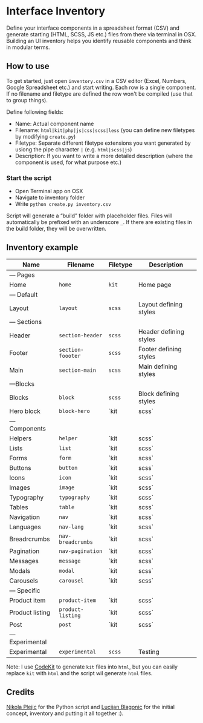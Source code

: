 # Interface Inventory
Define your interface components in a spreadsheet format (CSV) and generate starting (HTML, SCSS, JS etc.) files from there via terminal in OSX. Building an UI inventory helps you identify reusable components and think in modular terms.

## How to use

To get started, just open `inventory.csv` in a CSV editor (Excel, Numbers, Google Spreadsheet etc.) and start writing. Each row is a single component. If no filename and filetype are defined the row won't be compiled (use that to group things).

Define following fields:
* Name: Actual component name
* Filename: `html|kit|php|js|css|scss|less` (you can define new filetypes by modifying `create.py`)
* Filetype: Separate different filetype extensions you want generated by usiong the pipe character `|` (e.g. `html|scss|js`)
* Description: If you want to write a more detailed description (where the component is used, for what purpose etc.)

### Start the script
* Open Terminal app on OSX
* Navigate to inventory folder
* Write `python create.py inventory.csv`

Script will generate a “build” folder with placeholder files. Files will automatically be prefixed with an underscore `_`. If there are existing files in the build folder, they will be overwritten.

## Inventory example

Name | Filename | Filetype | Description
--- | --- | --- | ---
— Pages |  |  | 
Home | `home` | `kit`| Home page
— Default |  |  | 
Layout | `layout` | `scss` | Layout defining styles
— Sections |  |  | 
Header | `section-header` | `scss` | Header defining styles
Footer | `section-foooter` | `scss` | Footer defining styles
Main | `section-main` | `scss` | Main defining styles
—Blocks |  |  | 
Blocks | `block` | `scss` | Block defining styles
Hero block | `block-hero` | `kit|scss` | Hero block defining styles
— Components |  |  | 
Helpers | `helper` | `kit|scss` | Helper and utility styles and examples
Lists | `list` | `kit|scss` | Base list styles and examples
Forms | `form` | `kit|scss` | Base form styles and examples
Buttons | `button` | `kit|scss` | Base button styles and examples
Icons | `icon` | `kit|scss` | Base icon styles and examples
Images | `image` | `kit|scss` | Base image styles and examples
Typography | `typography` | `kit|scss` | Base typography styles and examples
Tables | `table` | `kit|scss` | Base tables styles and examples
Navigation | `nav` | `kit|scss` | Base navigation styles and examples
Languages | `nav-lang` | `kit|scss` | Language navigation component
Breadrcrumbs | `nav-breadcrumbs` | `kit|scss` | Breadcrumbs navigation component
Pagination | `nav-pagination` | `kit|scss` | Pagiantion navigation component
Messages | `message` | `kit|scss` | Messages (warning, danger, success etc.)
Modals | `modal` | `kit|scss` | Modal styles
Carousels | `carousel` | `kit|scss` | Carousel styles
— Specific |  |  | 
Product item | `product-item` | `kit|scss` | Product item
Product listing | `product-listing` | `kit|scss` | Product listing
Post | `post` | `kit|scss` | Post styles
— Experimental |  |  | 
Experimental | `experimental` | `scss` | Testing

Note: I use [CodeKit](https://incident57.com/codekit/help.html#kit) to generate `kit` files into `html`, but you can easily replace `kit` with `html` and the script wil generate `html` files.

## Credits

[Nikola Plejic](https://github.com/nikolaplejic) for the Python script and [Lucijan Blagonic](http://polarnorth.org/) for the initial concept, inventory and putting it all together :).
